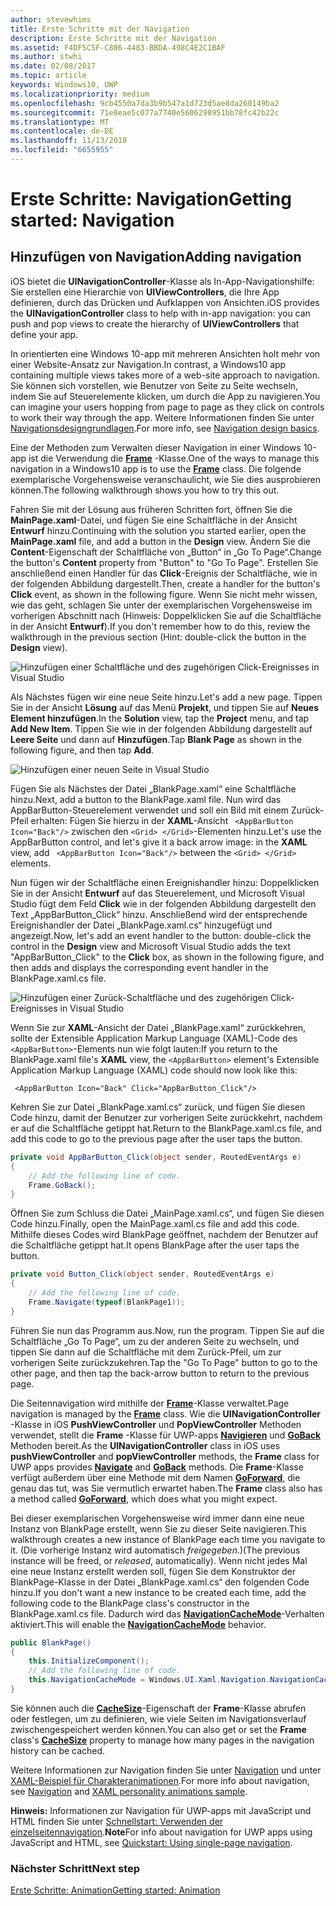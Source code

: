 ```yaml
---
author: stevewhims
title: Erste Schritte mit der Navigation
description: Erste Schritte mit der Navigation
ms.assetid: F4DF5C5F-C886-4483-BBDA-498C4E2C1BAF
ms.author: stwhi
ms.date: 02/08/2017
ms.topic: article
keywords: Windows10, UWP
ms.localizationpriority: medium
ms.openlocfilehash: 9cb4550a7da3b9b547a1d723d5ae8da260149ba2
ms.sourcegitcommit: 71e8eae5c077a7740e5606298951bb78fc42b22c
ms.translationtype: MT
ms.contentlocale: de-DE
ms.lasthandoff: 11/13/2018
ms.locfileid: "6655955"
---
```

# <a name="getting-started-navigation"></a><span data-ttu-id="697e3-104">Erste Schritte: Navigation</span><span class="sxs-lookup"><span data-stu-id="697e3-104">Getting started: Navigation</span></span>


## <a name="adding-navigation"></a><span data-ttu-id="697e3-105">Hinzufügen von Navigation</span><span class="sxs-lookup"><span data-stu-id="697e3-105">Adding navigation</span></span>

<span data-ttu-id="697e3-106">iOS bietet die **UINavigationController**-Klasse als In-App-Navigationshilfe: Sie erstellen eine Hierarchie von **UIViewControllers**, die Ihre App definieren, durch das Drücken und Aufklappen von Ansichten.</span><span class="sxs-lookup"><span data-stu-id="697e3-106">iOS provides the **UINavigationController** class to help with in-app navigation: you can push and pop views to create the hierarchy of **UIViewControllers** that define your app.</span></span>

<span data-ttu-id="697e3-107">In orientierten eine Windows 10-app mit mehreren Ansichten holt mehr von einer Website-Ansatz zur Navigation.</span><span class="sxs-lookup"><span data-stu-id="697e3-107">In contrast, a Windows10 app containing multiple views takes more of a web-site approach to navigation.</span></span> <span data-ttu-id="697e3-108">Sie können sich vorstellen, wie Benutzer von Seite zu Seite wechseln, indem Sie auf Steuerelemente klicken, um durch die App zu navigieren.</span><span class="sxs-lookup"><span data-stu-id="697e3-108">You can imagine your users hopping from page to page as they click on controls to work their way through the app.</span></span> <span data-ttu-id="697e3-109">Weitere Informationen finden Sie unter [Navigationsdesigngrundlagen](https://msdn.microsoft.com/library/windows/apps/dn958438).</span><span class="sxs-lookup"><span data-stu-id="697e3-109">For more info, see [Navigation design basics](https://msdn.microsoft.com/library/windows/apps/dn958438).</span></span>

<span data-ttu-id="697e3-110">Eine der Methoden zum Verwalten dieser Navigation in einer Windows 10-app ist die Verwendung die [**Frame**](https://msdn.microsoft.com/library/windows/apps/br242682) -Klasse.</span><span class="sxs-lookup"><span data-stu-id="697e3-110">One of the ways to manage this navigation in a Windows10 app is to use the [**Frame**](https://msdn.microsoft.com/library/windows/apps/br242682) class.</span></span> <span data-ttu-id="697e3-111">Die folgende exemplarische Vorgehensweise veranschaulicht, wie Sie dies ausprobieren können.</span><span class="sxs-lookup"><span data-stu-id="697e3-111">The following walkthrough shows you how to try this out.</span></span>

<span data-ttu-id="697e3-112">Fahren Sie mit der Lösung aus früheren Schritten fort, öffnen Sie die **MainPage.xaml**-Datei, und fügen Sie eine Schaltfläche in der Ansicht **Entwurf** hinzu.</span><span class="sxs-lookup"><span data-stu-id="697e3-112">Continuing with the solution you started earlier, open the **MainPage.xaml** file, and add a button in the **Design** view.</span></span> <span data-ttu-id="697e3-113">Ändern Sie die **Content**-Eigenschaft der Schaltfläche von „Button“ in „Go To Page“.</span><span class="sxs-lookup"><span data-stu-id="697e3-113">Change the button's **Content** property from "Button" to "Go To Page".</span></span> <span data-ttu-id="697e3-114">Erstellen Sie anschließend einen Handler für das **Click**-Ereignis der Schaltfläche, wie in der folgenden Abbildung dargestellt.</span><span class="sxs-lookup"><span data-stu-id="697e3-114">Then, create a handler for the button's **Click** event, as shown in the following figure.</span></span> <span data-ttu-id="697e3-115">Wenn Sie nicht mehr wissen, wie das geht, schlagen Sie unter der exemplarischen Vorgehensweise im vorherigen Abschnitt nach (Hinweis: Doppelklicken Sie auf die Schaltfläche in der Ansicht **Entwurf**).</span><span class="sxs-lookup"><span data-stu-id="697e3-115">If you don't remember how to do this, review the walkthrough in the previous section (Hint: double-click the button in the **Design** view).</span></span>

![Hinzufügen einer Schaltfläche und des zugehörigen Click-Ereignisses in Visual Studio](images/ios-to-uwp/vs-go-to-page.png)

<span data-ttu-id="697e3-117">Als Nächstes fügen wir eine neue Seite hinzu.</span><span class="sxs-lookup"><span data-stu-id="697e3-117">Let's add a new page.</span></span> <span data-ttu-id="697e3-118">Tippen Sie in der Ansicht **Lösung** auf das Menü **Projekt**, und tippen Sie auf **Neues Element hinzufügen**.</span><span class="sxs-lookup"><span data-stu-id="697e3-118">In the **Solution** view, tap the **Project** menu, and tap **Add New Item**.</span></span> <span data-ttu-id="697e3-119">Tippen Sie wie in der folgenden Abbildung dargestellt auf **Leere Seite** und dann auf **Hinzufügen**.</span><span class="sxs-lookup"><span data-stu-id="697e3-119">Tap **Blank Page** as shown in the following figure, and then tap **Add**.</span></span>

![Hinzufügen einer neuen Seite in Visual Studio](images/ios-to-uwp/vs-add-new-page.png)

<span data-ttu-id="697e3-121">Fügen Sie als Nächstes der Datei „BlankPage.xaml“ eine Schaltfläche hinzu.</span><span class="sxs-lookup"><span data-stu-id="697e3-121">Next, add a button to the BlankPage.xaml file.</span></span> <span data-ttu-id="697e3-122">Nun wird das AppBarButton-Steuerelement verwendet und soll ein Bild mit einem Zurück-Pfeil erhalten: Fügen Sie hierzu in der **XAML**-Ansicht ` <AppBarButton Icon="Back"/>` zwischen den `<Grid> </Grid>`-Elementen hinzu.</span><span class="sxs-lookup"><span data-stu-id="697e3-122">Let's use the AppBarButton control, and let's give it a back arrow image: in the **XAML** view, add ` <AppBarButton Icon="Back"/>` between the `<Grid> </Grid>` elements.</span></span>

<span data-ttu-id="697e3-123">Nun fügen wir der Schaltfläche einen Ereignishandler hinzu: Doppelklicken Sie in der Ansicht **Entwurf** auf das Steuerelement, und Microsoft Visual Studio fügt dem Feld **Click** wie in der folgenden Abbildung dargestellt den Text „AppBarButton\_Click“ hinzu. Anschließend wird der entsprechende Ereignishandler der Datei „BlankPage.xaml.cs“ hinzugefügt und angezeigt.</span><span class="sxs-lookup"><span data-stu-id="697e3-123">Now, let's add an event handler to the button: double-click the control in the **Design** view and Microsoft Visual Studio adds the text "AppBarButton\_Click" to the **Click** box, as shown in the following figure, and then adds and displays the corresponding event handler in the BlankPage.xaml.cs file.</span></span>

![Hinzufügen einer Zurück-Schaltfläche und des zugehörigen Click-Ereignisses in Visual Studio](images/ios-to-uwp/vs-add-back-button.png)

<span data-ttu-id="697e3-125">Wenn Sie zur **XAML**-Ansicht der Datei „BlankPage.xaml“ zurückkehren, sollte der Extensible Application Markup Language (XAML)-Code des `<AppBarButton>`-Elements nun wie folgt lauten:</span><span class="sxs-lookup"><span data-stu-id="697e3-125">If you return to the BlankPage.xaml file's **XAML** view, the `<AppBarButton>` element's Extensible Application Markup Language (XAML) code should now look like this:</span></span>

` <AppBarButton Icon="Back" Click="AppBarButton_Click"/>`

<span data-ttu-id="697e3-126">Kehren Sie zur Datei „BlankPage.xaml.cs“ zurück, und fügen Sie diesen Code hinzu, damit der Benutzer zur vorherigen Seite zurückkehrt, nachdem er auf die Schaltfläche getippt hat.</span><span class="sxs-lookup"><span data-stu-id="697e3-126">Return to the BlankPage.xaml.cs file, and add this code to go to the previous page after the user taps the button.</span></span>

```csharp
private void AppBarButton_Click(object sender, RoutedEventArgs e)
{
    // Add the following line of code.    
    Frame.GoBack();
}
```

<span data-ttu-id="697e3-127">Öffnen Sie zum Schluss die Datei „MainPage.xaml.cs“, und fügen Sie diesen Code hinzu.</span><span class="sxs-lookup"><span data-stu-id="697e3-127">Finally, open the MainPage.xaml.cs file and add this code.</span></span> <span data-ttu-id="697e3-128">Mithilfe dieses Codes wird BlankPage geöffnet, nachdem der Benutzer auf die Schaltfläche getippt hat.</span><span class="sxs-lookup"><span data-stu-id="697e3-128">It opens BlankPage after the user taps the button.</span></span>

```csharp
private void Button_Click(object sender, RoutedEventArgs e)
{
    // Add the following line of code.
    Frame.Navigate(typeof(BlankPage1));
}
```

<span data-ttu-id="697e3-129">Führen Sie nun das Programm aus.</span><span class="sxs-lookup"><span data-stu-id="697e3-129">Now, run the program.</span></span> <span data-ttu-id="697e3-130">Tippen Sie auf die Schaltfläche „Go To Page“, um zu der anderen Seite zu wechseln, und tippen Sie dann auf die Schaltfläche mit dem Zurück-Pfeil, um zur vorherigen Seite zurückzukehren.</span><span class="sxs-lookup"><span data-stu-id="697e3-130">Tap the "Go To Page" button to go to the other page, and then tap the back-arrow button to return to the previous page.</span></span>

<span data-ttu-id="697e3-131">Die Seitennavigation wird mithilfe der [**Frame**](https://msdn.microsoft.com/library/windows/apps/br242682)-Klasse verwaltet.</span><span class="sxs-lookup"><span data-stu-id="697e3-131">Page navigation is managed by the [**Frame**](https://msdn.microsoft.com/library/windows/apps/br242682) class.</span></span> <span data-ttu-id="697e3-132">Wie die **UINavigationController** -Klasse in iOS **PushViewController** und **PopViewController** Methoden verwendet, stellt die **Frame** -Klasse für UWP-apps [**Navigieren**](https://msdn.microsoft.com/library/windows/apps/br242694) und [**GoBack**](https://msdn.microsoft.com/library/windows/apps/dn996568) Methoden bereit.</span><span class="sxs-lookup"><span data-stu-id="697e3-132">As the **UINavigationController** class in iOS uses **pushViewController** and **popViewController** methods, the **Frame** class for UWP apps provides [**Navigate**](https://msdn.microsoft.com/library/windows/apps/br242694) and [**GoBack**](https://msdn.microsoft.com/library/windows/apps/dn996568) methods.</span></span> <span data-ttu-id="697e3-133">Die **Frame**-Klasse verfügt außerdem über eine Methode mit dem Namen [**GoForward**](https://msdn.microsoft.com/library/windows/apps/br242693), die genau das tut, was Sie vermutlich erwartet haben.</span><span class="sxs-lookup"><span data-stu-id="697e3-133">The **Frame** class also has a method called [**GoForward**](https://msdn.microsoft.com/library/windows/apps/br242693), which does what you might expect.</span></span>

<span data-ttu-id="697e3-134">Bei dieser exemplarischen Vorgehensweise wird immer dann eine neue Instanz von BlankPage erstellt, wenn Sie zu dieser Seite navigieren.</span><span class="sxs-lookup"><span data-stu-id="697e3-134">This walkthrough creates a new instance of BlankPage each time you navigate to it.</span></span> <span data-ttu-id="697e3-135">(Die vorherige Instanz wird automatisch *freigegeben*.)</span><span class="sxs-lookup"><span data-stu-id="697e3-135">(The previous instance will be freed, or *released*, automatically).</span></span> <span data-ttu-id="697e3-136">Wenn nicht jedes Mal eine neue Instanz erstellt werden soll, fügen Sie dem Konstruktor der BlankPage-Klasse in der Datei „BlankPage.xaml.cs“ den folgenden Code hinzu.</span><span class="sxs-lookup"><span data-stu-id="697e3-136">If you don't want a new instance to be created each time, add the following code to the BlankPage class's constructor in the BlankPage.xaml.cs file.</span></span> <span data-ttu-id="697e3-137">Dadurch wird das [**NavigationCacheMode**](https://msdn.microsoft.com/library/windows/apps/br227506)-Verhalten aktiviert.</span><span class="sxs-lookup"><span data-stu-id="697e3-137">This will enable the [**NavigationCacheMode**](https://msdn.microsoft.com/library/windows/apps/br227506) behavior.</span></span>

```csharp
public BlankPage()
{
    this.InitializeComponent();
    // Add the following line of code.
    this.NavigationCacheMode = Windows.UI.Xaml.Navigation.NavigationCacheMode.Enabled;
}
```

<span data-ttu-id="697e3-138">Sie können auch die [**CacheSize**](https://msdn.microsoft.com/library/windows/apps/br242683)-Eigenschaft der **Frame**-Klasse abrufen oder festlegen, um zu definieren, wie viele Seiten im Navigationsverlauf zwischengespeichert werden können.</span><span class="sxs-lookup"><span data-stu-id="697e3-138">You can also get or set the **Frame** class's [**CacheSize**](https://msdn.microsoft.com/library/windows/apps/br242683) property to manage how many pages in the navigation history can be cached.</span></span>

<span data-ttu-id="697e3-139">Weitere Informationen zur Navigation finden Sie unter [Navigation](https://msdn.microsoft.com/library/windows/apps/mt187344) und unter [XAML-Beispiel für Charakteranimationen](http://go.microsoft.com/fwlink/p/?LinkID=242401).</span><span class="sxs-lookup"><span data-stu-id="697e3-139">For more info about navigation, see [Navigation](https://msdn.microsoft.com/library/windows/apps/mt187344) and [XAML personality animations sample](http://go.microsoft.com/fwlink/p/?LinkID=242401).</span></span>

<span data-ttu-id="697e3-140">**Hinweis:** Informationen zur Navigation für UWP-apps mit JavaScript und HTML finden Sie unter [Schnellstart: Verwenden der einzelseitennavigation](https://msdn.microsoft.com/library/windows/apps/hh452768).</span><span class="sxs-lookup"><span data-stu-id="697e3-140">**Note**For info about navigation for UWP apps using JavaScript and HTML, see [Quickstart: Using single-page navigation](https://msdn.microsoft.com/library/windows/apps/hh452768).</span></span>
 
### <a name="next-step"></a><span data-ttu-id="697e3-141">Nächster Schritt</span><span class="sxs-lookup"><span data-stu-id="697e3-141">Next step</span></span>

[<span data-ttu-id="697e3-142">Erste Schritte: Animation</span><span class="sxs-lookup"><span data-stu-id="697e3-142">Getting started: Animation</span></span>](getting-started-animation.md)

